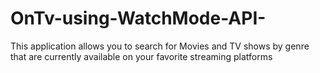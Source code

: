 # OnTv-using-WatchMode-API-
This application allows you to search for Movies and TV shows by genre that are currently available on your favorite streaming platforms 
